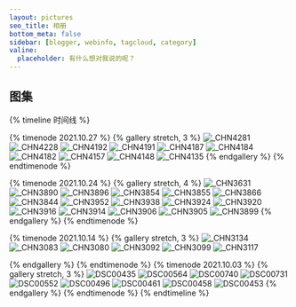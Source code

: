 ```yaml
---
layout: pictures
seo_title: 相册
bottom_meta: false
sidebar: [blogger, webinfo, tagcloud, category]
valine:
  placeholder: 有什么想对我说的呢？
---
```


## 图集

{% timeline 时间线  %}

{% timenode 2021.10.27 %}
{% gallery stretch, 3 %}
![_CHN4281](https://cdn.jsdelivr.net/gh/sivanWu0222/ImageHosting@master/uPic/_CHN4281.png)
![_CHN4228](https://cdn.jsdelivr.net/gh/sivanWu0222/ImageHosting@master/uPic/_CHN4228.png)
![_CHN4192](https://cdn.jsdelivr.net/gh/sivanWu0222/ImageHosting@master/uPic/_CHN4192.png)
![_CHN4191](https://cdn.jsdelivr.net/gh/sivanWu0222/ImageHosting@master/uPic/_CHN4191.png)
![_CHN4187](https://cdn.jsdelivr.net/gh/sivanWu0222/ImageHosting@master/uPic/_CHN4187.png)
![_CHN4184](https://cdn.jsdelivr.net/gh/sivanWu0222/ImageHosting@master/uPic/_CHN4184.png)
![_CHN4182](https://cdn.jsdelivr.net/gh/sivanWu0222/ImageHosting@master/uPic/_CHN4182.png)
![_CHN4157](https://cdn.jsdelivr.net/gh/sivanWu0222/ImageHosting@master/uPic/_CHN4157.png)
![_CHN4148](https://cdn.jsdelivr.net/gh/sivanWu0222/ImageHosting@master/uPic/_CHN4148.png)
![_CHN4135](https://cdn.jsdelivr.net/gh/sivanWu0222/ImageHosting@master/uPic/_CHN4135.png)
{% endgallery %}
{% endtimenode %}

{% timenode 2021.10.24 %}
{% gallery stretch, 4 %}
![_CHN3631](https://cdn.jsdelivr.net/gh/sivanWu0222/ImageHosting@master/uPic/_CHN3631.jpg)
![_CHN3890](https://cdn.jsdelivr.net/gh/sivanWu0222/ImageHosting@master/uPic/_CHN3890.jpg)
![_CHN3896](https://cdn.jsdelivr.net/gh/sivanWu0222/ImageHosting@master/uPic/_CHN3896.png)
![_CHN3854](https://cdn.jsdelivr.net/gh/sivanWu0222/ImageHosting@master/uPic/_CHN3854.png)
![_CHN3855](https://cdn.jsdelivr.net/gh/sivanWu0222/ImageHosting@master/uPic/_CHN3855.png)
![_CHN3866](https://cdn.jsdelivr.net/gh/sivanWu0222/ImageHosting@master/uPic/_CHN3866.png)
![_CHN3844](https://cdn.jsdelivr.net/gh/sivanWu0222/ImageHosting@master/uPic/_CHN3844.png)
![_CHN3952](https://cdn.jsdelivr.net/gh/sivanWu0222/ImageHosting@master/uPic/_CHN3952.png)
![_CHN3938](https://cdn.jsdelivr.net/gh/sivanWu0222/ImageHosting@master/uPic/_CHN3938.png)
![_CHN3924](https://cdn.jsdelivr.net/gh/sivanWu0222/ImageHosting@master/uPic/_CHN3924.png)
![_CHN3920](https://cdn.jsdelivr.net/gh/sivanWu0222/ImageHosting@master/uPic/_CHN3920.png)
![_CHN3916](https://cdn.jsdelivr.net/gh/sivanWu0222/ImageHosting@master/uPic/_CHN3916.png)
![_CHN3914](https://cdn.jsdelivr.net/gh/sivanWu0222/ImageHosting@master/uPic/_CHN3914.png)
![_CHN3906](https://cdn.jsdelivr.net/gh/sivanWu0222/ImageHosting@master/uPic/_CHN3906.png)
![_CHN3905](https://cdn.jsdelivr.net/gh/sivanWu0222/ImageHosting@master/uPic/_CHN3905.png)
![_CHN3899](https://cdn.jsdelivr.net/gh/sivanWu0222/ImageHosting@master/uPic/_CHN3899.png)
{% endgallery %}
{% endtimenode %}

{% timenode 2021.10.14 %}
{% gallery stretch, 3 %}
![_CHN3134](https://cdn.jsdelivr.net/gh/sivanWu0222/ImageHosting@master/uPic/_CHN3134.jpg)
![_CHN3083](https://cdn.jsdelivr.net/gh/sivanWu0222/ImageHosting@master/uPic/_CHN3083.jpg)
![_CHN3080](https://cdn.jsdelivr.net/gh/sivanWu0222/ImageHosting@master/uPic/_CHN3080.jpg)
![_CHN3092](https://cdn.jsdelivr.net/gh/sivanWu0222/ImageHosting@master/uPic/_CHN3092.jpg)
![_CHN3099](https://cdn.jsdelivr.net/gh/sivanWu0222/ImageHosting@master/uPic/_CHN3099.jpg)
![_CHN3117](https://cdn.jsdelivr.net/gh/sivanWu0222/ImageHosting@master/uPic/_CHN3117.jpg)

{% endgallery %}
{% endtimenode %}
{% timenode 2021.10.03 %}
{% gallery stretch, 3 %}
![DSC00435](https://cdn.jsdelivr.net/gh/sivanWu0222/ImageHosting@master/uPic/DSC00435.JPG)
![DSC00564](https://cdn.jsdelivr.net/gh/sivanWu0222/ImageHosting@master/uPic/DSC00564.JPG)
![DSC00740](https://cdn.jsdelivr.net/gh/sivanWu0222/ImageHosting@master/uPic/DSC00740.JPG)
![DSC00731](https://cdn.jsdelivr.net/gh/sivanWu0222/ImageHosting@master/uPic/DSC00731.JPG)
![DSC00552](https://cdn.jsdelivr.net/gh/sivanWu0222/ImageHosting@master/uPic/DSC00552.JPG)
![DSC00496](https://cdn.jsdelivr.net/gh/sivanWu0222/ImageHosting@master/uPic/DSC00496.JPG)
![DSC00461](https://cdn.jsdelivr.net/gh/sivanWu0222/ImageHosting@master/uPic/DSC00461.JPG)
![DSC00458](https://cdn.jsdelivr.net/gh/sivanWu0222/ImageHosting@master/uPic/DSC00458.JPG)
![DSC00453](https://cdn.jsdelivr.net/gh/sivanWu0222/ImageHosting@master/uPic/DSC00453.JPG)
{% endgallery %}
{% endtimenode %}
{% endtimeline %}
